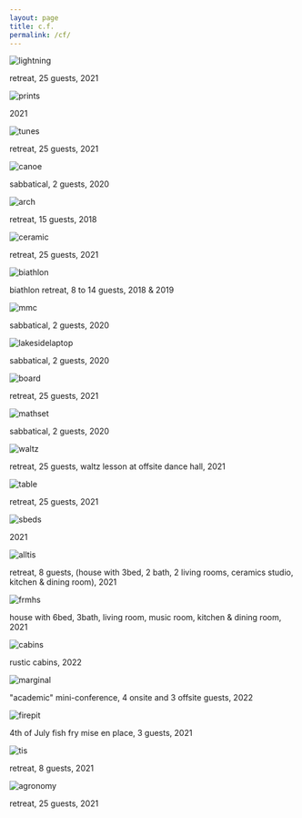 ```yaml
---
layout: page
title: c.f.
permalink: /cf/
---
```



![lightning](/img/lightning.png)
  <p>retreat, 25 guests, 2021</p>
  
![prints](/img/prints.png)
  <p>2021</p>
  
![tunes](/img/tunes.png)
 <p>retreat, 25 guests, 2021</p>
 
![canoe](/img/canoe.png)
 <p>sabbatical, 2 guests, 2020</p>
 
 ![arch](/img/arch.png)
 <p>retreat, 15 guests, 2018</p>
 
 ![ceramic](/img/ceramic.png)
  <p>retreat, 25 guests, 2021</p>
  
 ![biathlon](/img/biathlon.png)
 <p>biathlon retreat, 8 to 14 guests, 2018 & 2019</p> 
 
 ![mmc](/img/mmc.png)
 <p>sabbatical, 2 guests, 2020</p>
 
 ![lakesidelaptop](/img/lakesidelaptop.png)
 <p>sabbatical, 2 guests, 2020</p>
 
 ![board](/img/board.png)
 <p>retreat, 25 guests, 2021</p>

 ![mathset](/img/mathset.png)
 <p>sabbatical, 2 guests, 2020</p>
 
 ![waltz](/img/waltz.png)
  <p>retreat, 25 guests, waltz lesson at offsite dance hall, 2021</p>
  
  ![table](/img/table.png)
  <p>retreat, 25 guests, 2021</p>
  
  ![sbeds](/img/sbeds.png)
  <p>2021</p>
  
  ![alltis](/img/alltis.png)
  <p>retreat, 8 guests, (house with 3bed, 2 bath, 2 living rooms, ceramics studio, kitchen & dining room), 2021</p>
   
 ![frmhs](/img/frmhs.png)
  <p>house with 6bed, 3bath, living room, music room, kitchen & dining room, 2021</p>
  
  ![cabins](/img/rusticCabins.jpg)
  <p>rustic cabins, 2022</p>   
  
  ![marginal](/img/marginal.png)
  <p>"academic" mini-conference, 4 onsite and 3 offsite guests, 2022</p> 
  
  ![firepit](/img/firepit.png)
  <p>4th of July fish fry mise en place, 3 guests, 2021</p>
  
 ![tis](/img/tis.png)
  <p>retreat, 8 guests, 2021</p>
  
 ![agronomy](/img/agronomy.png)
  <p>retreat, 25 guests, 2021</p>

